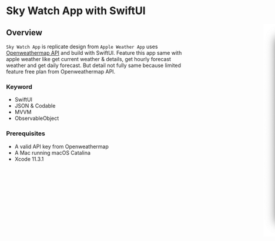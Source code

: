 # Sky Watch App with SwiftUI

<div style="width: 1000px; height 600px;"><img src="Screenshoot/Screenshoot-1.png" width="30%" height="30%" align="right"></div>


## Overview

`Sky Watch App` is replicate design from `Apple Weather App` uses [Openweathermap API](https://openweathermap.org/api) and build with SwiftUI. Feature this app same with apple weather like get current weather & details, get hourly forecast weather and get daily forecast. But detail not fully same because limited feature free plan from Openweathermap API.

### Keyword
- SwiftUI
- JSON & Codable
- MVVM
- ObservableObject


### Prerequisites

- A valid API key from Openweathermap
- A Mac running macOS Catalina
- Xcode 11.3.1
